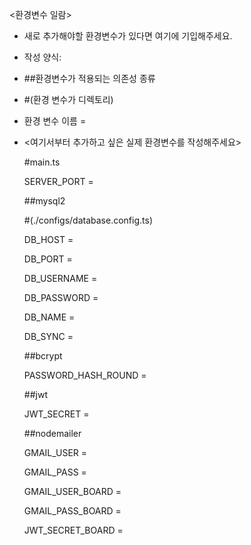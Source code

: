 <환경변수 일람>

- 새로 추가해야할 환경변수가 있다면 여기에 기입해주세요.

- 작성 양식:

-  ##환경변수가 적용되는 의존성 종류

- #(환경 변수가 디렉토리)

-  환경 변수 이름 = 

- <여기서부터 추가하고 싶은 실제 환경변수를 작성해주세요>

  #main.ts

  SERVER_PORT = 
  
  ##mysql2

  #(./configs/database.config.ts)

  DB_HOST = 

  DB_PORT = 

  DB_USERNAME = 

  DB_PASSWORD = 

  DB_NAME = 

  DB_SYNC = 

  ##bcrypt

  PASSWORD_HASH_ROUND = 

  ##jwt

  JWT_SECRET =

  ##nodemailer

  GMAIL_USER =
  
  GMAIL_PASS =

  GMAIL_USER_BOARD =
  
  GMAIL_PASS_BOARD =
  
  JWT_SECRET_BOARD =
